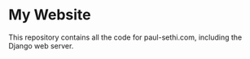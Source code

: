 # My Website
This repository contains all the code for paul-sethi.com, including the Django web server.
